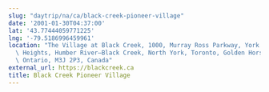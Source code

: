 ```yaml
---
slug: "daytrip/na/ca/black-creek-pioneer-village"
date: '2001-01-30T04:37:00'
lat: '43.77444059771225'
lng: '-79.5186996459961'
location: "The Village at Black Creek, 1000, Murray Ross Parkway, York University\
  \ Heights, Humber River—Black Creek, North York, Toronto, Golden Horseshoe,\
  \ Ontario, M3J 2P3, Canada"
external_url: https://blackcreek.ca
title: Black Creek Pioneer Village
---
```



